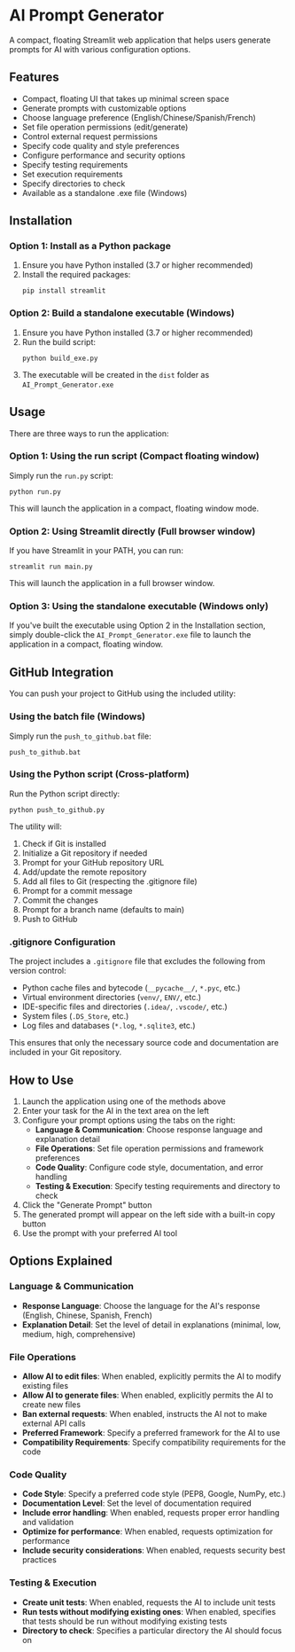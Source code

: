 # AI Prompt Generator

A compact, floating Streamlit web application that helps users generate prompts for AI with various configuration options.

## Features

- Compact, floating UI that takes up minimal screen space
- Generate prompts with customizable options
- Choose language preference (English/Chinese/Spanish/French)
- Set file operation permissions (edit/generate)
- Control external request permissions
- Specify code quality and style preferences
- Configure performance and security options
- Specify testing requirements
- Set execution requirements
- Specify directories to check
- Available as a standalone .exe file (Windows)

## Installation

### Option 1: Install as a Python package

1. Ensure you have Python installed (3.7 or higher recommended)
2. Install the required packages:
   ```
   pip install streamlit
   ```

### Option 2: Build a standalone executable (Windows)

1. Ensure you have Python installed (3.7 or higher recommended)
2. Run the build script:
   ```
   python build_exe.py
   ```
3. The executable will be created in the `dist` folder as `AI_Prompt_Generator.exe`

## Usage

There are three ways to run the application:

### Option 1: Using the run script (Compact floating window)

Simply run the `run.py` script:

```
python run.py
```

This will launch the application in a compact, floating window mode.

### Option 2: Using Streamlit directly (Full browser window)

If you have Streamlit in your PATH, you can run:

```
streamlit run main.py
```

This will launch the application in a full browser window.

### Option 3: Using the standalone executable (Windows only)

If you've built the executable using Option 2 in the Installation section, simply double-click the `AI_Prompt_Generator.exe` file to launch the application in a compact, floating window.

## GitHub Integration

You can push your project to GitHub using the included utility:

### Using the batch file (Windows)

Simply run the `push_to_github.bat` file:

```
push_to_github.bat
```

### Using the Python script (Cross-platform)

Run the Python script directly:

```
python push_to_github.py
```

The utility will:
1. Check if Git is installed
2. Initialize a Git repository if needed
3. Prompt for your GitHub repository URL
4. Add/update the remote repository
5. Add all files to Git (respecting the .gitignore file)
6. Prompt for a commit message
7. Commit the changes
8. Prompt for a branch name (defaults to main)
9. Push to GitHub

### .gitignore Configuration

The project includes a `.gitignore` file that excludes the following from version control:

- Python cache files and bytecode (`__pycache__/`, `*.pyc`, etc.)
- Virtual environment directories (`venv/`, `ENV/`, etc.)
- IDE-specific files and directories (`.idea/`, `.vscode/`, etc.)
- System files (`.DS_Store`, etc.)
- Log files and databases (`*.log`, `*.sqlite3`, etc.)

This ensures that only the necessary source code and documentation are included in your Git repository.

## How to Use

1. Launch the application using one of the methods above
2. Enter your task for the AI in the text area on the left
3. Configure your prompt options using the tabs on the right:
   - **Language & Communication**: Choose response language and explanation detail
   - **File Operations**: Set file operation permissions and framework preferences
   - **Code Quality**: Configure code style, documentation, and error handling
   - **Testing & Execution**: Specify testing requirements and directory to check
4. Click the "Generate Prompt" button
5. The generated prompt will appear on the left side with a built-in copy button
6. Use the prompt with your preferred AI tool

## Options Explained

### Language & Communication
- **Response Language**: Choose the language for the AI's response (English, Chinese, Spanish, French)
- **Explanation Detail**: Set the level of detail in explanations (minimal, low, medium, high, comprehensive)

### File Operations
- **Allow AI to edit files**: When enabled, explicitly permits the AI to modify existing files
- **Allow AI to generate files**: When enabled, explicitly permits the AI to create new files
- **Ban external requests**: When enabled, instructs the AI not to make external API calls
- **Preferred Framework**: Specify a preferred framework for the AI to use
- **Compatibility Requirements**: Specify compatibility requirements for the code

### Code Quality
- **Code Style**: Specify a preferred code style (PEP8, Google, NumPy, etc.)
- **Documentation Level**: Set the level of documentation required
- **Include error handling**: When enabled, requests proper error handling and validation
- **Optimize for performance**: When enabled, requests optimization for performance
- **Include security considerations**: When enabled, requests security best practices

### Testing & Execution
- **Create unit tests**: When enabled, requests the AI to include unit tests
- **Run tests without modifying existing ones**: When enabled, specifies that tests should be run without modifying existing tests
- **Directory to check**: Specifies a particular directory the AI should focus on
